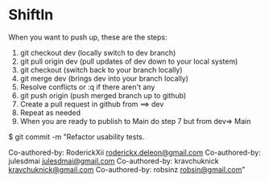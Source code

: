 # ShiftIn

When you want to push up, these are the steps:
1. git checkout dev (locally switch to dev branch)
2. git pull origin dev (pull updates of dev down to your local system)
3. git checkout <your branch> (switch back to your branch locally)
4. git merge dev (brings dev into your branch locally)
5. Resolve conflicts or :q if there aren't any 
6. git push origin <your branch> (push merged branch up to github)
7. Create a pull request in github from <your branch> ==> dev
8. Repeat as needed 
9. When you are ready to publish to Main do step 7 but from dev=> Main


$ git commit -m "Refactor usability tests.
>
>
Co-authored-by: RoderickXii <roderickx.deleon@gmail.com>
Co-authored-by: julesdmai <julesdmai@gmail.com>
Co-authored-by: kravchuknick <kravchuknick@gmail.com>
Co-authored-by: robsinz <robsin@gmail.com>"

